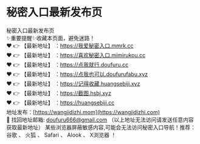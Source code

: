 # 秘密入口最新发布页
秘密入口最新发布页<br>
✨重要提醒✨收藏本页面，避免迷路！<br>
❤️ 👉 【最新地址】 ：https://我爱秘密入口.mmrk.cc<br>
❤️ 👉 【最新地址】 ：https://喜欢秘密入口.mimirukou.cc<br>
❤️ 👉 【最新地址】 ：https://点我就行.doufuru.cc<br>
❤️ 👉 【最新地址】 ：https://点我也可以.doufurufabu.xyz<br>
❤️ 👉 【最新地址】 ：https://记得收藏.huangsebiji.xyz<br>
❤️ 👉 【最新地址】 ：https://截图.hsbj.xyz<br>
❤️ 👉 【最新地址】 ：https://huangsebiji.cc<br>
地址发布：[https://wangjidizhi.mom](https://wangjidizhi.com)<br>
📧 找回地址邮箱: doufuru666@gmail.com （以上地址无法访问请发送任意内容获取最新地址）
某些浏览器屏蔽敏感内容,可能会无法访问秘密入口导航！推荐： 谷歌 、 火狐 、 Safari 、 Alook 、 X浏览器 ！
